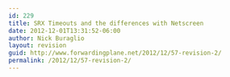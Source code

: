 ```yaml
---
id: 229
title: SRX Timeouts and the differences with Netscreen
date: 2012-12-01T13:31:52-06:00
author: Nick Buraglio
layout: revision
guid: http://www.forwardingplane.net/2012/12/57-revision-2/
permalink: /2012/12/57-revision-2/
---
```

